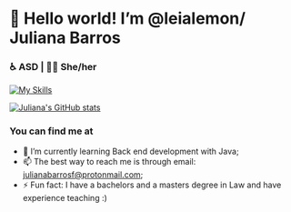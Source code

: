 # 👋 Hello world! I’m @leialemon/ Juliana Barros
### ♿ ASD | 👩‍💻 She/her
[![My Skills](https://skillicons.dev/icons?i=js,html,css,java,spring,postman,postgres,c,py,bash,git,linux,ubuntu,mint,idea,neovim)](https://skillicons.dev)

[![Juliana's GitHub stats](https://github-readme-stats.vercel.app/api?username=leialemon&show_icons=true&theme=omni)](https://github.com/anuraghazra/github-readme-stats)

### You can find me at


- 🌱 I’m currently learning Back end development with Java;
- 📫 The best way to reach me is through email: julianabarrosf@protonmail.com;
- ⚡ Fun fact: I have a bachelors and a masters degree in Law and have experience teaching :)

<!---
leialemon/leialemon is a ✨ special ✨ repository because its `README.md` (this file) appears on your GitHub profile.
You can click the Preview link to take a look at your changes.
--->
